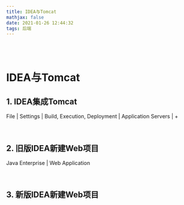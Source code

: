 ```yaml
---
title: IDEA与Tomcat
mathjax: false
date: 2021-01-26 12:44:32
tags: 后端
---
```


<br/>

<!-- more -->

<!-- toc -->

<br/>



# IDEA与Tomcat

## 1. IDEA集成Tomcat

File | Settings | Build, Execution, Deployment | Application Servers | +

&nbsp;

## 2. 旧版IDEA新建Web项目

Java Enterprise | Web Application 

&nbsp;

## 3. 新版IDEA新建Web项目

